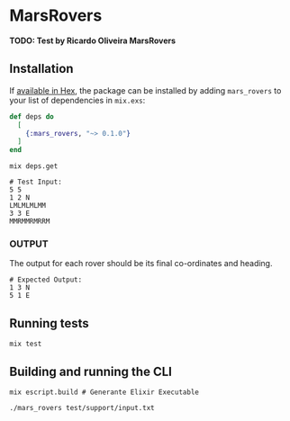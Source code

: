 # MarsRovers

**TODO: Test by Ricardo Oliveira MarsRovers**

## Installation

If [available in Hex](https://hex.pm/docs/publish), the package can be installed
by adding `mars_rovers` to your list of dependencies in `mix.exs`:

```elixir
def deps do
  [
    {:mars_rovers, "~> 0.1.0"}
  ]
end
```

```
mix deps.get
```

```
# Test Input:
5 5
1 2 N
LMLMLMLMM
3 3 E
MMRMMRMRRM
```

### OUTPUT
The output for each rover should be its final co-ordinates and
heading.
```
# Expected Output:
1 3 N
5 1 E
```

## Running tests
```
mix test
```

## Building and running the CLI
```
mix escript.build # Generante Elixir Executable

./mars_rovers test/support/input.txt

```

